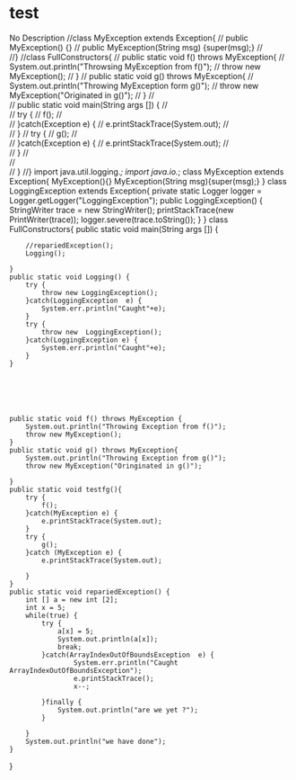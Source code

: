 # test
No Description
//class MyException extends Exception{
//	public MyException() {}
//	public MyException(String msg) {super(msg);}
//	
//}
//class FullConstructors{
//	public static void f() throws MyException{
//		System.out.println("Throwsing MyException from f()");
//		throw new MyException();
//	}
//	public static void g() throws MyException{
//		System.out.println("Throwing MyException form g()");
//		throw new MyException("Originated in g()");
//	}
//	
//	public static void main(String args []) {
//		
//		try {
//			f();
//			
//		}catch(Exception e) {
//			e.printStackTrace(System.out);
//			
//		}
//		try {
//			g();
//			
//		}catch(Exception e) {
//			e.printStackTrace(System.out);
//			
//		}
//		
//		
//	}
//}
import java.util.logging.*;
import java.io.*;
class MyException extends Exception{
	MyException(){}
	MyException(String msg){super(msg);}
}
class LoggingException extends Exception{
	private static Logger logger = Logger.getLogger("LoggingException");
	public LoggingException() {
		StringWriter trace = new StringWriter();
		printStackTrace(new PrintWriter(trace));
		logger.severe(trace.toString());
	}
}
class FullConstructors{
	public static void main(String args []) {
		
		//repariedException();
		Logging();
		
	}
	public static void Logging() {
		try {
			throw new LoggingException();
		}catch(LoggingException  e) {
			System.err.println("Caught"+e);
		}
		try {
			throw new  LoggingException();
		}catch(LoggingException e) {
			System.err.println("Caught"+e);
		}
	}
	
	
	
	
	
	
	public static void f() throws MyException {
		System.out.println("Throwing Exception from f()");
		throw new MyException();
	}
	public static void g() throws MyException{
		System.out.println("Throwing Exception from g()");
		throw new MyException("Oringinated in g()");
		
	}
	public static void testfg(){
		try {
			f();
		}catch(MyException e) {
			e.printStackTrace(System.out);
		}
		try {
			g();
		}catch (MyException e) {
			e.printStackTrace(System.out);
			
		}
	}
	public static void repariedException() {
		int [] a = new int [2];
		int x = 5;
		while(true) {
			try {
				a[x] = 5;
				System.out.println(a[x]);
				break;
			}catch(ArrayIndexOutOfBoundsException  e) {
					System.err.println("Caught ArrayIndexOutOfBoundsException");
					e.printStackTrace();
					x--;
					
			}finally {
				System.out.println("are we yet ?");
			}
			
		}
		System.out.println("we have done");
	}
	
	
}
